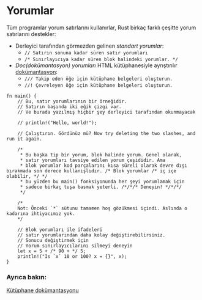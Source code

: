 # Yorumlar

Tüm programlar yorum satırlarını kullanırlar, Rust birkaç farklı çeşitte yorum satırlarını destekler:

* Derleyici tarafından görmezden gelinen *standart yorumlar*: 
   * `// Satırın sonuna kadar süren satır yorumları`
   * `/* Sınırlayıcıya kadar süren blok halindeki yorumlar. */`
* *Doc(dokümantasyon) yorumları*  HTML kütüphanesiyle ayrıştırılır
  [dokümantasyon][docs]:
   * `/// Takip eden öğe için kütüphane belgeleri oluşturun.`
   * `//! Çevreleyen öğe için kütüphane belgeleri oluşturun.`

```rust,editable
fn main() {
    // Bu, satır yorumlarının bir örneğidir.
    // Satırın başında iki eğik çizgi var.
    // Ve burada yazılmış hiçbir şey derleyici tarafından okunmayacak

    // println!("Hello, world!");

    // Çalıştırın. Gördünüz mü? Now try deleting the two slashes, and run it again.

    /* 
     * Bu başka tip bir yorum, blok halinde yorum. Genel olarak,
     * satır yorumları tavsiye edilen yorum çeşididir. Ama
     * blok yorumlar kod parçalarını kısa süreli olarak devre dışı bırakmada son derece kullanışlıdır. /* Blok yorumlar /* iç içe olabilir, */ */
     * bu yüzden bu main() fonksiyonunda her şeyi yorumlamak için
     * sadece birkaç tuşa basmak yeterli. /*/*/* Deneyin! */*/*/
     */

    /*
    Not: Önceki `*` sütunu tamamen hoş gözükmesi içindi. Aslında o kadarına ihtiyacımız yok.
    */

    // Blok yorumları ile ifadeleri 
    // satır yorumlarından daha kolay değiştirebilirsiniz.
    // Sonucu değiştirmek için
    // Yorum sınırlayıcılarını silmeyi deneyin
    let x = 5 + /* 90 + */ 5;
    println!("Is `x` 10 or 100? x = {}", x);
}
```

### Ayrıca bakın:

[Kütüphane dokümantasyonu][docs]

[docs]: ../meta/doc.md

